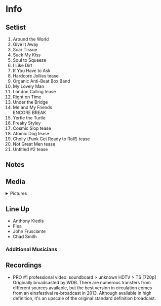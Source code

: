 # Info

## Setlist

1. Around the World
2. Give It Away
3. Scar Tissue
4. Suck My Kiss
5. Soul to Squeeze
6. I Like Dirt
7. If You Have to Ask
8. Hardcore Jollies tease
9. Organic Anti-Beat Box Band
10. My Lovely Man
11. London Calling tease
12. Right on Time
13. Under the Bridge
14. Me and My Friends
<br> ENCORE BREAK
15. Yertle the Turtle
16. Freaky Styley
17. Cosmic Slop tease
18. Atomic Dog tease
19. Cholly (Funk Get Ready to Roll!) tease
20. Not Great Men tease
21. Untitled #2 tease

## Notes

## Media 

<details>
  <summary>Pictures</summary>
  <!--<img alt="Setlist" title="Setlist" src="_.jpg" height="200" />
  <img alt="Clipping" title="Clipping" src="_.jpg" height="200" />
  <img alt="Flyer" title="Flyer" src="_.jpg" height="200" />-->
</details>

## Line Up

* Anthony Kiedis
* Flea
* John Frusciante
* Chad Smith

### Additional Musicians

## Recordings

* PRO #1 professional video: soundboard > unknown HDTV > TS [720p] Originally broadcasted by WDR. There are numerous transfers from different sources available, but the best version in circulation comes from an einsfestival re-broadcast in 2013. Although available in high definition, it's an upscale of the original standard definition broadcast.
